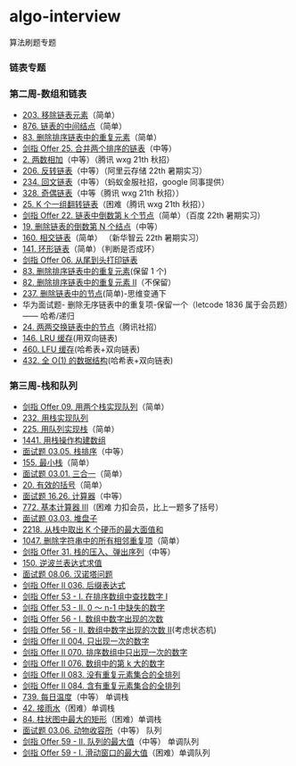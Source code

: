 # algo-interview

算法刷题专题

### 链表专题

### 第二周-数组和链表

- [203. 移除链表元素](https://leetcode-cn.com/problems/remove-linked-list-elements/)（简单）
- [876. 链表的中间结点](https://leetcode-cn.com/problems/middle-of-the-linked-list/)（简单）
- [83. 删除排序链表中的重复元素](https://leetcode-cn.com/problems/remove-duplicates-from-sorted-list/)（简单）
- [剑指 Offer 25. 合并两个排序的链表](https://leetcode-cn.com/problems/he-bing-liang-ge-pai-xu-de-lian-biao-lcof/)（中等）
- [2. 两数相加](https://leetcode-cn.com/problems/add-two-numbers/)（中等）（腾讯 wxg 21th 秋招）
- [206. 反转链表](https://leetcode-cn.com/problems/reverse-linked-list/)（中等）（阿里云存储 22th 暑期实习）
- [234. 回文链表](https://leetcode-cn.com/problems/palindrome-linked-list/)（中等）（蚂蚁金服社招，google 同事提供）
- [328. 奇偶链表](https://leetcode-cn.com/problems/odd-even-linked-list/)（中等（腾讯 wxg 21th 秋招））
- [25. K 个一组翻转链表](https://leetcode-cn.com/problems/reverse-nodes-in-k-group/)（困难（腾讯 wxg 21th 秋招））
- [剑指 Offer 22. 链表中倒数第 k 个节点](https://leetcode-cn.com/problems/lian-biao-zhong-dao-shu-di-kge-jie-dian-lcof/)（简单）（百度 22th 暑期实习）
- [19. 删除链表的倒数第 N 个结点](https://leetcode-cn.com/problems/remove-nth-node-from-end-of-list/)（中等）
- [160. 相交链表](https://leetcode-cn.com/problems/intersection-of-two-linked-lists/)（简单） （新华智云 22th 暑期实习）
- [141. 环形链表](https://leetcode-cn.com/problems/linked-list-cycle/)（简单）（判断是否成环）
- [剑指 Offer 06. 从尾到头打印链表](https://leetcode.cn/problems/cong-wei-dao-tou-da-yin-lian-biao-lcof/)
- [83. 删除排序链表中的重复元素](https://leetcode.cn/problems/remove-duplicates-from-sorted-list/)(保留 1 个)
- [82. 删除排序链表中的重复元素 II](https://leetcode.cn/problems/remove-duplicates-from-sorted-list-ii/)（不保留）
- [237. 删除链表中的节点](https://leetcode.cn/problems/delete-node-in-a-linked-list/)(简单)-思维变通下
- 华为面试题- 删除无序链表中的重复项-保留一个（letcode 1836 属于会员题）—— 哈希/递归
- [24. 两两交换链表中的节点](https://leetcode.cn/problems/swap-nodes-in-pairs/)（腾讯社招）
- [146. LRU 缓存](https://leetcode.cn/problems/lru-cache/)(用双向链表)
- [460. LFU 缓存](https://leetcode.cn/problems/lfu-cache/)(哈希表+双向链表)
- [432. 全 O(1) 的数据结构](https://leetcode.cn/problems/all-oone-data-structure/)(哈希表+双向链表)

### 第三周-栈和队列

- [剑指 Offer 09. 用两个栈实现队列](https://leetcode-cn.com/problems/yong-liang-ge-zhan-shi-xian-dui-lie-lcof/)（简单）
- [232. 用栈实现队列](https://leetcode.cn/problems/implement-queue-using-stacks/)
- [225. 用队列实现栈](https://leetcode-cn.com/problems/implement-stack-using-queues/)（简单）
- [1441. 用栈操作构建数组](https://leetcode.cn/problems/build-an-array-with-stack-operations/)
- [面试题 03.05. 栈排序](https://leetcode-cn.com/problems/sort-of-stacks-lcci/)（中等）
- [155. 最小栈](https://leetcode-cn.com/problems/min-stack/)（简单）
- [面试题 03.01. 三合一](https://leetcode-cn.com/problems/three-in-one-lcci/)（简单）
- [20. 有效的括号](https://leetcode-cn.com/problems/valid-parentheses/)（简单）
- [面试题 16.26. 计算器](https://leetcode-cn.com/problems/calculator-lcci/)（中等）
- [772. 基本计算器 III](https://leetcode-cn.com/problems/basic-calculator-iii/)（困难 力扣会员，比上一题多了括号）
- [面试题 03.03. 堆盘子](https://leetcode.cn/problems/stack-of-plates-lcci/)
- [2218. 从栈中取出 K 个硬币的最大面值和](https://leetcode.cn/problems/maximum-value-of-k-coins-from-piles/)
- [1047. 删除字符串中的所有相邻重复项](https://leetcode-cn.com/problems/remove-all-adjacent-duplicates-in-string/)（简单）
- [剑指 Offer 31. 栈的压入、弹出序列](https://leetcode-cn.com/problems/zhan-de-ya-ru-dan-chu-xu-lie-lcof/)（中等）
- [150. 逆波兰表达式求值](https://leetcode.cn/problems/evaluate-reverse-polish-notation/)
- [面试题 08.06. 汉诺塔问题](https://leetcode.cn/problems/hanota-lcci/)
- [剑指 Offer II 036. 后缀表达式](https://leetcode.cn/problems/8Zf90G/)
- [剑指 Offer 53 - I. 在排序数组中查找数字 I](https://leetcode.cn/problems/zai-pai-xu-shu-zu-zhong-cha-zhao-shu-zi-lcof/)
- [剑指 Offer 53 - II. 0 ～ n-1 中缺失的数字](https://leetcode.cn/problems/que-shi-de-shu-zi-lcof/)
- [剑指 Offer 56 - I. 数组中数字出现的次数](https://leetcode.cn/problems/shu-zu-zhong-shu-zi-chu-xian-de-ci-shu-lcof/submissions/)
- [剑指 Offer 56 - II. 数组中数字出现的次数 II](https://leetcode.cn/problems/shu-zu-zhong-shu-zi-chu-xian-de-ci-shu-ii-lcof/)(考虑状态机)
- [剑指 Offer II 004. 只出现一次的数字 ](https://leetcode.cn/problems/WGki4K/)
- [剑指 Offer II 070. 排序数组中只出现一次的数字](https://leetcode.cn/problems/skFtm2/)
- [剑指 Offer II 076. 数组中的第 k 大的数字](https://leetcode.cn/problems/xx4gT2/)
- [剑指 Offer II 083. 没有重复元素集合的全排列](https://leetcode.cn/problems/VvJkup/)
- [剑指 Offer II 084. 含有重复元素集合的全排列](https://leetcode.cn/problems/7p8L0Z/)
- [739. 每日温度](https://leetcode-cn.com/problems/daily-temperatures/)（中等） 单调栈
- [42. 接雨水](https://leetcode-cn.com/problems/trapping-rain-water/)（困难）单调栈
- [84. 柱状图中最大的矩形](https://leetcode-cn.com/problems/largest-rectangle-in-histogram/)（困难）单调栈
- [面试题 03.06. 动物收容所](https://leetcode-cn.com/problems/animal-shelter-lcci/)（中等） 队列
- [剑指 Offer 59 - II. 队列的最大值](https://leetcode-cn.com/problems/dui-lie-de-zui-da-zhi-lcof/)（中等） 单调队列
- [剑指 Offer 59 - I. 滑动窗口的最大值](https://leetcode-cn.com/problems/hua-dong-chuang-kou-de-zui-da-zhi-lcof/)（困难）单调队列
